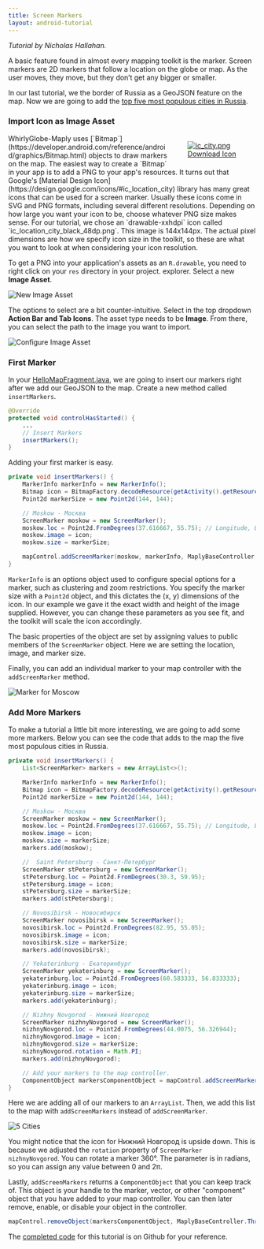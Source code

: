 ```yaml
---
title: Screen Markers
layout: android-tutorial
---
```


*Tutorial by Nicholas Hallahan.*

A basic feature found in almost every mapping toolkit is the marker. Screen markers are 2D markers that follow a location on the globe or map. As the user moves, they move, but they don’t get any bigger or smaller.

In our last tutorial, we the border of Russia as a GeoJSON feature on the map. Now we are going to add the [top five most populous cities in Russia](https://en.wikipedia.org/wiki/List_of_cities_and_towns_in_Russia_by_population).

### Import Icon as Image Asset

<figure style="float:right;"><a href="https://s3.amazonaws.com/whirlyglobedocs/tutorialsupport/ic_city.png" download><img src="https://s3.amazonaws.com/whirlyglobedocs/tutorialsupport/ic_city.png" alt="ic_city.png" style="max-width:120px;"/></a><figcaption style="text-align:center"><a href="https://s3.amazonaws.com/whirlyglobedocs/tutorialsupport/ic_city.png" download>Download Icon</a></figcaption></figure>WhirlyGlobe-Maply uses [`Bitmap`](https://developer.android.com/reference/android/graphics/Bitmap.html) objects to draw markers on the map. The easiest way to create a `Bitmap` in your app is to add a PNG to your app's resources. It turns out that Google's [Material Design Icon](https://design.google.com/icons/#ic_location_city) library has many great icons that can be used for a screen marker. Usually these icons come in SVG and PNG formats, including several different resolutions. Depending on how large you want your icon to be, choose whatever PNG size makes sense. For our tutorial, we chose an `drawable-xxhdpi` icon called `ic_location_city_black_48dp.png`. This image is 144x144px. The actual pixel dimensions are how we specify icon size in the toolkit, so these are what you want to look at when considering your icon resolution.

To get a PNG into your application's assets as an `R.drawable`, you need to right click on your `res` directory in your project. explorer. Select a new __Image Asset__.

![New Image Asset](resources/image-asset.png)

The options to select are a bit counter-intuitive. Select in the top dropdown __Action Bar and Tab Icons__. The asset type needs to be __Image__. From there, you can select the path to the image you want to import.

![Configure Image Asset](resources/configure-image-asset.png)

### First Marker

In your [HelloMapFragment.java](https://github.com/mousebird/AndroidTutorialProject/blob/8156d82acd42ec2c238fbe06c5658bd4cc796f5b/app/src/main/java/io/theoutpost/helloearth/HelloMapFragment.java#L115), we are going to insert our markers right after we add our GeoJSON to the map. Create a new method called `insertMarkers`.

```java
@Override
protected void controlHasStarted() {
    ...
    // Insert Markers
    insertMarkers();
}
```

Adding your first marker is easy.

```java
private void insertMarkers() {
    MarkerInfo markerInfo = new MarkerInfo();
    Bitmap icon = BitmapFactory.decodeResource(getActivity().getResources(), R.drawable.ic_city);
    Point2d markerSize = new Point2d(144, 144);

    // Moskow - Москва
    ScreenMarker moskow = new ScreenMarker();
    moskow.loc = Point2d.FromDegrees(37.616667, 55.75); // Longitude, Latitude
    moskow.image = icon;
    moskow.size = markerSize;

    mapControl.addScreenMarker(moskow, markerInfo, MaplyBaseController.ThreadMode.ThreadAny);
}
```

`MarkerInfo` is an options object used to configure special options for a marker, such as clustering and zoom restrictions. You specify the marker size with a `Point2d` object, and this dictates the (x, y) dimensions of the icon. In our example we gave it the exact width and height of the image supplied. However, you can change these parameters as you see fit, and the toolkit will scale the icon accordingly.

The basic properties of the object are set by assigning values to public members of the `ScreenMarker` object. Here we are setting the location, image, and marker size.

Finally, you can add an individual marker to your map controller with the `addScreenMarker` method.

![Marker for Moscow](resources/moscow.png)

### Add More Markers

To make a tutorial a little bit more interesting, we are going to add some more markers. Below you can see the code that adds to the map the five most populous cities in Russia.

```java
private void insertMarkers() {
    List<ScreenMarker> markers = new ArrayList<>();

    MarkerInfo markerInfo = new MarkerInfo();
    Bitmap icon = BitmapFactory.decodeResource(getActivity().getResources(), R.drawable.ic_city);
    Point2d markerSize = new Point2d(144, 144);

    // Moskow - Москва
    ScreenMarker moskow = new ScreenMarker();
    moskow.loc = Point2d.FromDegrees(37.616667, 55.75); // Longitude, Latitude
    moskow.image = icon;
    moskow.size = markerSize;
    markers.add(moskow);

    //  Saint Petersburg - Санкт-Петербург
    ScreenMarker stPetersburg = new ScreenMarker();
    stPetersburg.loc = Point2d.FromDegrees(30.3, 59.95);
    stPetersburg.image = icon;
    stPetersburg.size = markerSize;
    markers.add(stPetersburg);

    // Novosibirsk - Новосибирск
    ScreenMarker novosibirsk = new ScreenMarker();
    novosibirsk.loc = Point2d.FromDegrees(82.95, 55.05);
    novosibirsk.image = icon;
    novosibirsk.size = markerSize;
    markers.add(novosibirsk);

    // Yekaterinburg - Екатеринбург
    ScreenMarker yekaterinburg = new ScreenMarker();
    yekaterinburg.loc = Point2d.FromDegrees(60.583333, 56.833333);
    yekaterinburg.image = icon;
    yekaterinburg.size = markerSize;
    markers.add(yekaterinburg);

    // Nizhny Novgorod - Нижний Новгород
    ScreenMarker nizhnyNovgorod = new ScreenMarker();
    nizhnyNovgorod.loc = Point2d.FromDegrees(44.0075, 56.326944);
    nizhnyNovgorod.image = icon;
    nizhnyNovgorod.size = markerSize;
    nizhnyNovgorod.rotation = Math.PI;
    markers.add(nizhnyNovgorod);

    // Add your markers to the map controller.
    ComponentObject markersComponentObject = mapControl.addScreenMarkers(markers, markerInfo, MaplyBaseController.ThreadMode.ThreadAny);
}
```

Here we are adding all of our markers to an `ArrayList`. Then, we add this list to the map with `addScreenMarkers` instead of `addScreenMarker`.

![5 Cities](resources/5cities.png)

You might notice that the icon for Нижний Новгород is upside down. This is because we adjusted the `rotation` property of `ScreenMarker nizhnyNovgorod`. You can rotate a marker 360°. The parameter is in radians, so you can assign any value between 0 and 2π.

Lastly, `addScreenMarkers` returns a `ComponentObject` that you can keep track of. This object is your handle to the marker, vector, or other "component" object that you have added to your map controller. You can then later remove, enable, or disable your object in the controller.

```java
mapControl.removeObject(markersComponentObject, MaplyBaseController.ThreadMode.ThreadAny);
```

The [completed code](https://github.com/mousebird/AndroidTutorialProject/blob/8156d82acd42ec2c238fbe06c5658bd4cc796f5b/app/src/main/java/io/theoutpost/helloearth/HelloMapFragment.java) for this tutorial is on Github for your reference.
